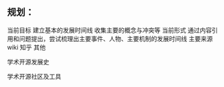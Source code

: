 ## 规划：
当前目标
建立基本的发展时间线   收集主要的概念与冲突等
当前形式
通过内容引用和问题提出，尝试梳理出主要事件、人物、主要机制的发展时间线
主要来源
wiki
知乎
其他



学术开源发展史





学术开源社区及工具